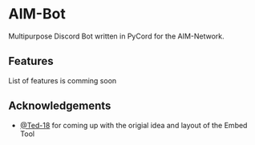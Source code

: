 # AIM-Bot
Multipurpose Discord Bot written in PyCord for the AIM-Network.

## Features
List of features is comming soon

## Acknowledgements
- [@Ted-18](https://github.com/Ted-18) for coming up with the origial idea and layout of the Embed Tool

